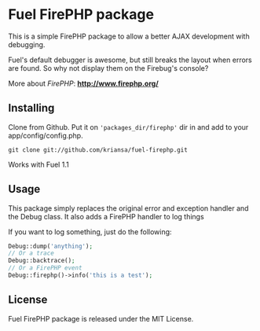 # Fuel FirePHP package

This is a simple FirePHP package to allow a better AJAX development with debugging.

Fuel's default debugger is awesome, but still breaks the layout when errors are found. So why not display them on the Firebug's console?

More about *FirePHP*: **http://www.firephp.org/**

## Installing

Clone from Github. Put it on `'packages_dir/firephp'` dir in and add to your app/config/config.php.

	git clone git://github.com/kriansa/fuel-firephp.git

Works with Fuel 1.1

## Usage

This package simply replaces the original error and exception handler and the Debug class. It also adds a FirePHP handler to log things

If you want to log something, just do the following:

```php
Debug::dump('anything');
// Or a trace
Debug::backtrace();
// Or a FirePHP event
Debug::firephp()->info('this is a test');
```

## License

Fuel FirePHP package is released under the MIT License.
